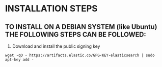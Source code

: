 # INSTALLATION STEPS

## TO INSTALL ON A DEBIAN SYSTEM (like Ubuntu) THE FOLLOWING STEPS CAN BE FOLLOWED:
1. Download and install the public signing key
```
wget -qO - https://artifacts.elastic.co/GPG-KEY-elasticsearch | sudo apt-key add -
```
